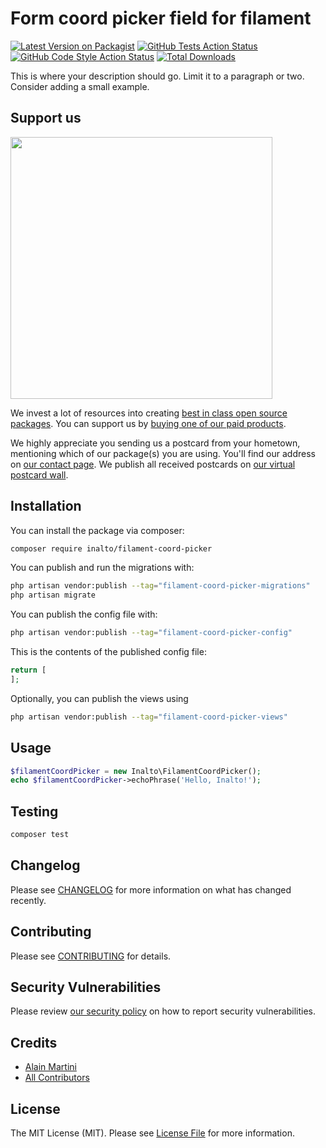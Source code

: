 # Form coord picker field for filament

[![Latest Version on Packagist](https://img.shields.io/packagist/v/inalto/filament-coord-picker.svg?style=flat-square)](https://packagist.org/packages/inalto/filament-coord-picker)
[![GitHub Tests Action Status](https://img.shields.io/github/actions/workflow/status/inalto/filament-coord-picker/run-tests.yml?branch=main&label=tests&style=flat-square)](https://github.com/inalto/filament-coord-picker/actions?query=workflow%3Arun-tests+branch%3Amain)
[![GitHub Code Style Action Status](https://img.shields.io/github/actions/workflow/status/inalto/filament-coord-picker/fix-php-code-style-issues.yml?branch=main&label=code%20style&style=flat-square)](https://github.com/inalto/filament-coord-picker/actions?query=workflow%3A"Fix+PHP+code+style+issues"+branch%3Amain)
[![Total Downloads](https://img.shields.io/packagist/dt/inalto/filament-coord-picker.svg?style=flat-square)](https://packagist.org/packages/inalto/filament-coord-picker)

This is where your description should go. Limit it to a paragraph or two. Consider adding a small example.

## Support us

[<img src="https://github-ads.s3.eu-central-1.amazonaws.com/filament-coord-picker.jpg?t=1" width="419px" />](https://spatie.be/github-ad-click/filament-coord-picker)

We invest a lot of resources into creating [best in class open source packages](https://spatie.be/open-source). You can support us by [buying one of our paid products](https://spatie.be/open-source/support-us).

We highly appreciate you sending us a postcard from your hometown, mentioning which of our package(s) you are using. You'll find our address on [our contact page](https://spatie.be/about-us). We publish all received postcards on [our virtual postcard wall](https://spatie.be/open-source/postcards).

## Installation

You can install the package via composer:

```bash
composer require inalto/filament-coord-picker
```

You can publish and run the migrations with:

```bash
php artisan vendor:publish --tag="filament-coord-picker-migrations"
php artisan migrate
```

You can publish the config file with:

```bash
php artisan vendor:publish --tag="filament-coord-picker-config"
```

This is the contents of the published config file:

```php
return [
];
```

Optionally, you can publish the views using

```bash
php artisan vendor:publish --tag="filament-coord-picker-views"
```

## Usage

```php
$filamentCoordPicker = new Inalto\FilamentCoordPicker();
echo $filamentCoordPicker->echoPhrase('Hello, Inalto!');
```

## Testing

```bash
composer test
```

## Changelog

Please see [CHANGELOG](CHANGELOG.md) for more information on what has changed recently.

## Contributing

Please see [CONTRIBUTING](CONTRIBUTING.md) for details.

## Security Vulnerabilities

Please review [our security policy](../../security/policy) on how to report security vulnerabilities.

## Credits

- [Alain Martini](https://github.com/inalto)
- [All Contributors](../../contributors)

## License

The MIT License (MIT). Please see [License File](LICENSE.md) for more information.
